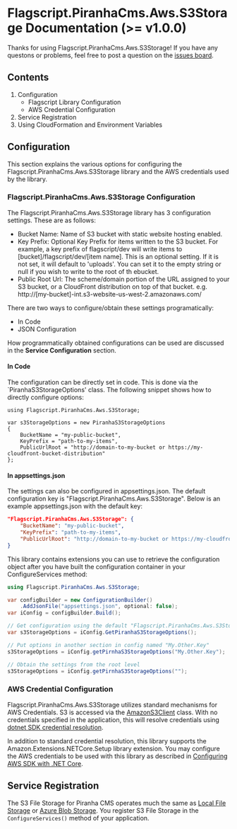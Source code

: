 # Flagscript.PiranhaCms.Aws.S3Storage Documentation (>= v1.0.0)

Thanks for using Flagscript.PiranhaCms.Aws.S3Storage! If you have any questons or problems, feel free to post a question on the [issues board](../../issues). 

## Contents

1. Configuration
   - Flagscript Library Configuration
   - AWS Credential Configuration
2. Service Registration
3. Using CloudFormation and Environment Variables

## Configuration

This section explains the various options for configuring the Flagscript.PiranhaCms.Aws.S3Storage library and the AWS credentials used by the library.

### Flagscript.PiranhaCms.Aws.S3Storage Configuration

The Flagscript.PiranhaCms.Aws.S3Storage library has 3 configuration settings. These are as follows:

- Bucket Name: Name of S3 bucket with static website hosting enabled.
- Key Prefix: Optional Key Prefix for items written to the S3 bucket. For example, a key prefix of flagscript/dev will write items to [bucket]/flagscript/dev/[item name]. This is an optional setting. If it is not set, it will default to 'uploads'. You can set it to the empty string or null if you wish to write to the root of th ebucket. 
- Public Root Url: The scheme/domain portion of the URL assigned to your S3 bucket, or a CloudFront distribution on top of that bucket. e.g. http://[my-bucket]-int.s3-website-us-west-2.amazonaws.com/

There are two ways to configure/obtain these settings programatically:

- In Code
- JSON Configuration

How programmatically obtained configurations can be used are discussed in the **Service Configuration** section.

#### In Code

The configuration can be directly set in code. This is done via the `PiranhaS3StorageOptions' class. The following snippet shows how to directly configure options:

``` chsarp
using Flagscript.PiranhaCms.Aws.S3Storage;

var s3StorageOptions = new PiranhaS3StorageOptions
{
	BucketName = "my-public-bucket",
	KeyPrefix = "path-to-my-items",
	PublicUrlRoot = "http://domain-to-my-bucket or https://my-cloudfront-bucket-distribution"
};

```

#### In appsettings.json

The settings can also be configured in appsettings.json. The default configuration key is "Flagscript.PiranhaCms.Aws.S3Storage". Below is an example appsettings.json with the default key:

``` json
"Flagscript.PiranhaCms.Aws.S3Storage": {
	"BucketName": "my-public-bucket",
	"KeyPrefix": "path-to-my-items",
	"PublicUrlRoot": "http://domain-to-my-bucket or https://my-cloudfront-bucket-distribution"
}
```

This library contains extensions you can use to retrieve the configuration object after you have built the configuration container in your ConfigureServices method:

``` csharp
using Flagscript.PiranhaCms.Aws.S3Storage;

var configBuilder = new ConfigurationBuilder()
	.AddJsonFile("appsettings.json", optional: false);
var iConfig = configBuilder.Build();

// Get configuration using the default "Flagscript.PiranhaCms.Aws.S3Storage" key:
var s3StorageOptions = iConfig.GetPiranhaS3StorageOptions();

// Put options in another section in config named "My.Other.Key"
s3StorageOptions = iConfig.getPirnhaS3StorageOptions("My.Other.Key");

// Obtain the settings from the root level
s3StorageOptions = iConfig.getPirnhaS3StorageOptions("");
```

### AWS Credential Configuration

Flagscript.PiranhaCms.Aws.S3Storage utilizes standard mechanisms for AWS Credentials. S3 is accessed via the [AmazonS3Client](https://docs.aws.amazon.com/sdkfornet/v3/apidocs/items/S3/TS3Client.html) class. With no credentials specified in the application, this will resolve credentials using [dotnet SDK credential resolution](https://docs.aws.amazon.com/sdk-for-net/v3/developer-guide/net-dg-config-creds.html).

In addition to standard credential resolution, this library supports the Amazon.Extensions.NETCore.Setup library extension. You may configure the AWS credentials to be used with this library as described in [Configuring AWS SDK with .NET Core](https://aws.amazon.com/blogs/developer/configuring-aws-sdk-with-net-core/).

## Service Registration

The S3 File Storage for Piranha CMS operates much the same as [Local File Storage](http://piranhacms.org/docs/components/media-storage/local-file-storage) or [Azure Blob Storage](http://piranhacms.org/docs/components/media-storage/azure-blob-storage). You register S3 File Storage in the `ConfigureServices()` method of your application.

